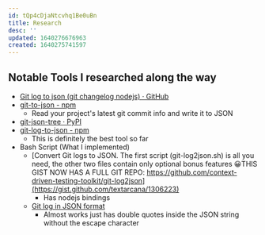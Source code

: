 ```yaml
---
id: tQp4cDjaNtcvhq1Be0uBn
title: Research
desc: ''
updated: 1640276676963
created: 1640275741597
---
```


## Notable Tools I researched along the way

* [Git log to json (git changelog nodejs) · GitHub](https://gist.github.com/sergey-shpak/40fe8d2534c5e5941b9db9e28132ca0b)
* [git-to-json - npm](https://www.npmjs.com/package/git-to-json)
  * Read your project's latest git commit info and write it to JSON
* [git-json-tree · PyPI](https://pypi.org/project/git-json-tree/)
* [git-log-to-json - npm](https://www.npmjs.com/package/git-log-to-json)
  * This is definitely the best tool so far
* Bash Script (What I implemented)
  * [Convert Git logs to JSON. The first script (git-log2json.sh) is all you need, the other two files contain only optional bonus features 😀THIS GIST NOW HAS A FULL GIT REPO: https://github.com/context-driven-testing-toolkit/git-log2json](https://gist.github.com/textarcana/1306223)
    * Has nodejs bindings
  * [Git log in JSON format](https://gist.github.com/varemenos/e95c2e098e657c7688fd)
    * Almost works just has double quotes inside the JSON string without the escape character
